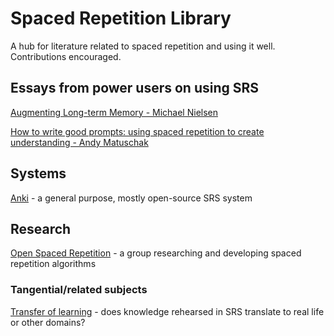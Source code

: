 # Spaced Repetition Library
A hub for literature related to spaced repetition and using it well. Contributions encouraged.

## Essays from power users on using SRS

[Augmenting Long-term Memory - Michael Nielsen](https://augmentingcognition.com/ltm.html)

[How to write good prompts: using spaced repetition to create understanding - Andy Matuschak](https://andymatuschak.org/prompts/)

## Systems

[Anki](https://apps.ankiweb.net/) - a general purpose, mostly open-source SRS system


## Research

[Open Spaced Repetition](https://github.com/open-spaced-repetition) - a group researching and developing spaced repetition algorithms

### Tangential/related subjects

[Transfer of learning](https://en.wikipedia.org/wiki/Transfer_of_learning) - does knowledge rehearsed in SRS translate to real life or other domains?
